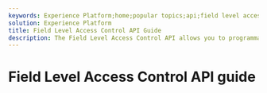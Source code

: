 ```yaml
---
keywords: Experience Platform;home;popular topics;api;field level access control;Field Level Access Control;flac;FLAC
solution: Experience Platform
title: Field Level Access Control API Guide
description: The Field Level Access Control API allows you to programmatically manage roles and policies within Adobe Experience Platform. Follow this guide to learn how to perform key operations using the API.
---
```

# Field Level Access Control API guide